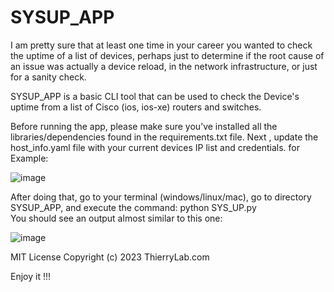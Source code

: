 # SYSUP_APP
I am pretty sure that at least one time in your career you wanted to check the uptime of a list of devices, perhaps just to determine if the root cause of an issue was actually a device reload, in the network infrastructure, or just for a sanity check. 

SYSUP_APP is a basic CLI tool that can be used to check the Device's uptime from a list of Cisco (ios, ios-xe) routers and switches.        

Before running the app, please make sure you’ve installed all the libraries/dependencies found in the requirements.txt file.
Next , update the host_info.yaml file with your current devices IP list and credentials.  for Example:

![image](https://github.com/ThierryLab/SYSUP_APP/assets/81940840/33b42e75-1a05-4176-9759-738d0c4d05c2)



After doing that, go to your terminal (windows/linux/mac), go to directory SYSUP_APP, and execute the command: python SYS_UP.py         
You should see an output almost similar to this one:

![image](https://github.com/ThierryLab/SYSUP_APP/assets/81940840/7bf399ad-0923-4b77-bf6a-ee6e9f380818)


MIT License
Copyright (c) 2023 ThierryLab.com 




Enjoy it !!!
 
